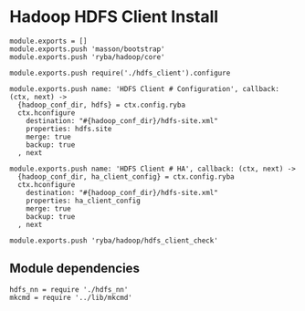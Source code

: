 
# Hadoop HDFS Client Install

    module.exports = []
    module.exports.push 'masson/bootstrap'
    module.exports.push 'ryba/hadoop/core'

    module.exports.push require('./hdfs_client').configure

    module.exports.push name: 'HDFS Client # Configuration', callback: (ctx, next) ->
      {hadoop_conf_dir, hdfs} = ctx.config.ryba
      ctx.hconfigure
        destination: "#{hadoop_conf_dir}/hdfs-site.xml"
        properties: hdfs.site
        merge: true
        backup: true
      , next

    module.exports.push name: 'HDFS Client # HA', callback: (ctx, next) ->
      {hadoop_conf_dir, ha_client_config} = ctx.config.ryba
      ctx.hconfigure
        destination: "#{hadoop_conf_dir}/hdfs-site.xml"
        properties: ha_client_config
        merge: true
        backup: true
      , next

    module.exports.push 'ryba/hadoop/hdfs_client_check'

## Module dependencies

    hdfs_nn = require './hdfs_nn'
    mkcmd = require '../lib/mkcmd'


